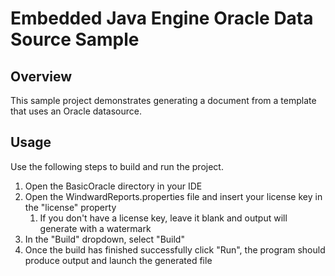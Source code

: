 # Embedded Java Engine Oracle Data Source Sample

## Overview
This sample project demonstrates generating a document from a template that uses an Oracle datasource.

## Usage
Use the following steps to build and run the project.

1. Open the BasicOracle directory in your IDE
2. Open the WindwardReports.properties file and insert your license key in the "license" property
    1. If you don't have a license key, leave it blank and output will generate with a watermark
3. In the "Build" dropdown, select "Build"
4. Once the build has finished successfully click "Run", the program should produce output and launch the generated file